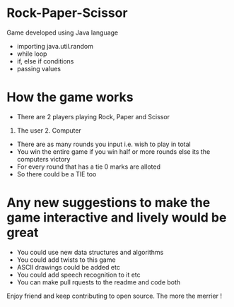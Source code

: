 # Rock-Paper-Scissor
Game developed using Java language
* importing java.util.random
* while loop
* if, else if conditions
* passing values

# How the game works
* There are 2 players playing Rock, Paper and Scissor
1. The user  2. Computer
* There are as many rounds you input i.e. wish to play in total 
* You win the entire game if you win half or more rounds else its the computers victory
* For every round that has a tie 0 marks are alloted
* So there could be a TIE too 

# Any new suggestions to make the game interactive and lively would be great
* You could use new data structures and algorithms
* You could add twists to this game
* ASCII drawings could be added etc
* You could add speech recognition to it etc
* You can make pull rquests to the readme and code both

Enjoy friend and keep contributing to open source.
The more the merrier !



